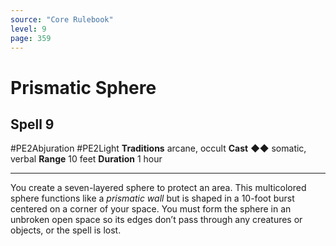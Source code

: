 ```yaml
---
source: "Core Rulebook"
level: 9
page: 359
---
```


# Prismatic Sphere
## Spell 9
#PE2Abjuration #PE2Light 
**Traditions** arcane, occult
**Cast** ◆◆ somatic, verbal
**Range** 10 feet
**Duration** 1 hour

-----
You create a seven-layered sphere to protect an area. This multicolored sphere functions like a *prismatic wall* but is shaped in a 10-foot burst centered on a corner of your space. You must form the sphere in an unbroken open space so its edges don’t pass through any creatures or objects, or the spell is lost.